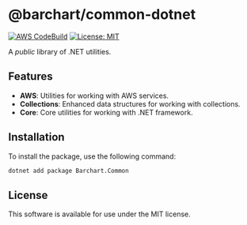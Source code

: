# @barchart/common-dotnet

[![AWS CodeBuild](https://codebuild.us-east-1.amazonaws.com/badges?uuid=eyJlbmNyeXB0ZWREYXRhIjoiemRtQmdCR0VoRkJuQzVYTGwybDh6RVhuWGtrRWpVaUdDUS9XNjZtQTZrSUNRek1CTW0yOVZnQUdFWFB3K0NuOFk3R0lYUW85YlZwOWJmdG15TVpmUlZ3PSIsIml2UGFyYW1ldGVyU3BlYyI6InF6SEpMVGVnc3dkay84ZXAiLCJtYXRlcmlhbFNldFNlcmlhbCI6MX0%3D&branch=main)](https://github.com/barchart/common-dotnet)
[![License: MIT](https://img.shields.io/badge/License-MIT-yellow.svg)](https://opensource.org/licenses/MIT)

A _public_ library of .NET utilities.

## Features

- **AWS**: Utilities for working with AWS services.
- **Collections**: Enhanced data structures for working with collections.
- **Core**: Core utilities for working with .NET framework.

## Installation

To install the package, use the following command:

```sh
dotnet add package Barchart.Common
```

## License

This software is available for use under the MIT license.
